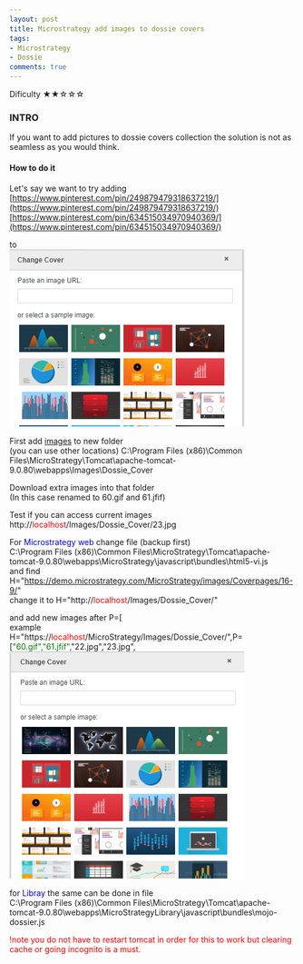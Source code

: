 ```yaml
---
layout: post
title: Microstrategy add images to dossie covers
tags:
- Microstrategy
- Dossie
comments: true
---
```

Dificulty ★★☆☆☆

### INTRO
If you want to add pictures to dossie covers collection the solution is not as seamless as you would think.

#### How to do it
Let's say we want to try adding <br />
[https://www.pinterest.com/pin/249879479318637219/](https://www.pinterest.com/pin/249879479318637219/) <br />
[https://www.pinterest.com/pin/634515034970940369/](https://www.pinterest.com/pin/634515034970940369/) <br />

to <br />
![Cover](/img/20231101_0015/s1.png)

First add [images](https://github.com/kl82slo/kl82slo.github.io/blob/main/img/20231101_0015/Dossie_Cover.zip) to new folder <br />(you can use other locations)
C:\Program Files (x86)\Common Files\MicroStrategy\Tomcat\apache-tomcat-9.0.80\webapps\Images\Dossie_Cover

Download extra images into that folder <br />
(In this case renamed to 60.gif and 61.jfif)

Test if you can access current images <br />
http://<font color='red'>localhost</font>/Images/Dossie_Cover/23.jpg

For <font color='blue'>Microstrategy web</font> change file (backup first) <br />
C:\Program Files (x86)\Common Files\MicroStrategy\Tomcat\apache-tomcat-9.0.80\webapps\MicroStrategy\javascript\bundles\html5-vi.js <br />
and find H="https://demo.microstrategy.com/MicroStrategy/images/Coverpages/16-9/" <br />
change it to H="http://<font color='red'>localhost</font>/Images/Dossie_Cover/"

and add new images after P=[  <br />
example <br />
H="https://<font color='red'>localhost</font>/MicroStrategy/Images/Dossie_Cover/",P=[<font color='green'>"60.gif","61.jfif",</font>"22.jpg","23.jpg", <br />
![Cover2](/img/20231101_0015/s2.png)

for <font color='blue'>Libray</font> the same can be done in file <br />
C:\Program Files (x86)\Common Files\MicroStrategy\Tomcat\apache-tomcat-9.0.80\webapps\MicroStrategyLibrary\javascript\bundles\mojo-dossier.js

<font color='red'>!note you do not have to restart tomcat in order for this to work but clearing cache or going incognito is a must.</font>




